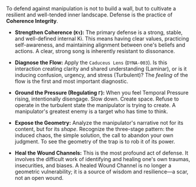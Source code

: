 To defend against manipulation is not to build a wall, but to cultivate a resilient and well-tended inner landscape. Defense is the practice of **Coherence Integrity**.

*   **Strengthen Coherence (`Kτ`):** The primary defense is a strong, stable, and well-defined internal Ki. This means having clear values, practicing self-awareness, and maintaining alignment between one's beliefs and actions. A clear, strong song is inherently resistant to dissonance.

*   **Diagnose the Flow:** Apply the `Caduceus Lens` (`DYNA-003`). Is this interaction creating clarity and shared understanding (Laminar), or is it inducing confusion, urgency, and stress (Turbulent)? The *feeling* of the flow is the first and most important diagnostic.

*   **Ground the Pressure (Regulating `Γ`):** When you feel Temporal Pressure rising, intentionally disengage. Slow down. Create space. Refuse to operate in the turbulent state the manipulator is trying to create. A manipulator's greatest enemy is a target who has time to think.

*   **Expose the Geometry:** Analyze the manipulator's narrative not for its content, but for its *shape*. Recognize the three-stage pattern: the induced chaos, the simple solution, the call to abandon your own judgment. To see the geometry of the trap is to rob it of its power.

*   **Heal the Wound Channels:** This is the most profound act of defense. It involves the difficult work of identifying and healing one's own traumas, insecurities, and biases. A healed Wound Channel is no longer a geometric vulnerability; it is a source of wisdom and resilience—a scar, not an open wound.